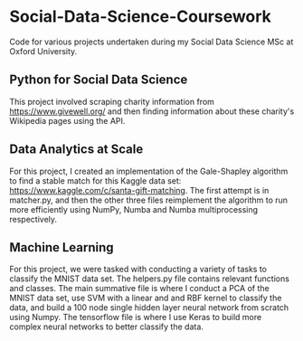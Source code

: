 # Social-Data-Science-Coursework
Code for various projects undertaken during my Social Data Science MSc at Oxford University.

## Python for Social Data Science
This project involved scraping charity information from https://www.givewell.org/ and then finding information about these charity's Wikipedia pages using the API.

## Data Analytics at Scale
For this project, I created an implementation of the Gale-Shapley algorithm to find a stable match for this Kaggle data set: https://www.kaggle.com/c/santa-gift-matching. The first attempt is in matcher.py, and then the other three files reimplement the algorithm to run more efficiently using NumPy, Numba and Numba multiprocessing respectively.

## Machine Learning
For this project, we were tasked with conducting a variety of tasks to classify the MNIST data set. The helpers.py file contains relevant functions and classes. The main summative file is where I conduct a PCA of the MNIST data set, use SVM with a linear and and RBF kernel to classify the data, and build a 100 node single hidden layer neural network from scratch using Numpy. The tensorflow file is where I use Keras to build more complex neural networks to better classify the data.
